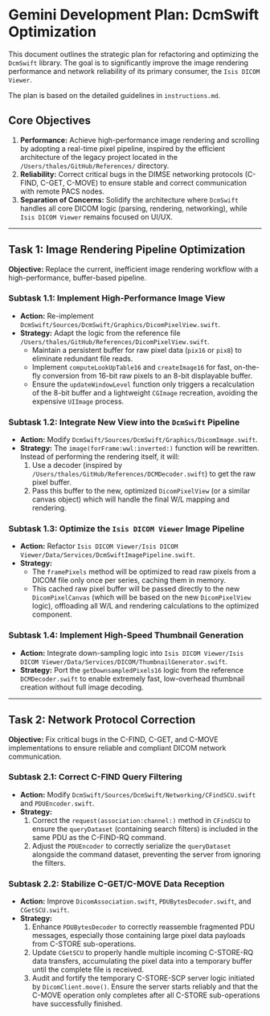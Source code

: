 # Gemini Development Plan: DcmSwift Optimization

This document outlines the strategic plan for refactoring and optimizing the `DcmSwift` library. The goal is to significantly improve the image rendering performance and network reliability of its primary consumer, the `Isis DICOM Viewer`.

The plan is based on the detailed guidelines in `instructions.md`.

## Core Objectives

1.  **Performance:** Achieve high-performance image rendering and scrolling by adopting a real-time pixel pipeline, inspired by the efficient architecture of the legacy project located in the `/Users/thales/GitHub/References/` directory.
2.  **Reliability:** Correct critical bugs in the DIMSE networking protocols (C-FIND, C-GET, C-MOVE) to ensure stable and correct communication with remote PACS nodes.
3.  **Separation of Concerns:** Solidify the architecture where `DcmSwift` handles all core DICOM logic (parsing, rendering, networking), while `Isis DICOM Viewer` remains focused on UI/UX.

---

## Task 1: Image Rendering Pipeline Optimization

**Objective:** Replace the current, inefficient image rendering workflow with a high-performance, buffer-based pipeline.

### Subtask 1.1: Implement High-Performance Image View

*   **Action:** Re-implement `DcmSwift/Sources/DcmSwift/Graphics/DicomPixelView.swift`.
*   **Strategy:** Adapt the logic from the reference file `/Users/thales/GitHub/References/DicomPixelView.swift`.
    *   Maintain a persistent buffer for raw pixel data (`pix16` or `pix8`) to eliminate redundant file reads.
    *   Implement `computeLookUpTable16` and `createImage16` for fast, on-the-fly conversion from 16-bit raw pixels to an 8-bit displayable buffer.
    *   Ensure the `updateWindowLevel` function only triggers a recalculation of the 8-bit buffer and a lightweight `CGImage` recreation, avoiding the expensive `UIImage` process.

### Subtask 1.2: Integrate New View into the `DcmSwift` Pipeline

*   **Action:** Modify `DcmSwift/Sources/DcmSwift/Graphics/DicomImage.swift`.
*   **Strategy:** The `image(forFrame:wwl:inverted:)` function will be rewritten. Instead of performing the rendering itself, it will:
    1.  Use a decoder (inspired by `/Users/thales/GitHub/References/DCMDecoder.swift`) to get the raw pixel buffer.
    2.  Pass this buffer to the new, optimized `DicomPixelView` (or a similar canvas object) which will handle the final W/L mapping and rendering.

### Subtask 1.3: Optimize the `Isis DICOM Viewer` Image Pipeline

*   **Action:** Refactor `Isis DICOM Viewer/Isis DICOM Viewer/Data/Services/DcmSwiftImagePipeline.swift`.
*   **Strategy:**
    *   The `framePixels` method will be optimized to read raw pixels from a DICOM file only once per series, caching them in memory.
    *   This cached raw pixel buffer will be passed directly to the new `DicomPixelCanvas` (which will be based on the new `DicomPixelView` logic), offloading all W/L and rendering calculations to the optimized component.

### Subtask 1.4: Implement High-Speed Thumbnail Generation

*   **Action:** Integrate down-sampling logic into `Isis DICOM Viewer/Isis DICOM Viewer/Data/Services/DICOM/ThumbnailGenerator.swift`.
*   **Strategy:** Port the `getDownsampledPixels16` logic from the reference `DCMDecoder.swift` to enable extremely fast, low-overhead thumbnail creation without full image decoding.

---

## Task 2: Network Protocol Correction

**Objective:** Fix critical bugs in the C-FIND, C-GET, and C-MOVE implementations to ensure reliable and compliant DICOM network communication.

### Subtask 2.1: Correct C-FIND Query Filtering

*   **Action:** Modify `DcmSwift/Sources/DcmSwift/Networking/CFindSCU.swift` and `PDUEncoder.swift`.
*   **Strategy:**
    1.  Correct the `request(association:channel:)` method in `CFindSCU` to ensure the `queryDataset` (containing search filters) is included in the same PDU as the C-FIND-RQ command.
    2.  Adjust the `PDUEncoder` to correctly serialize the `queryDataset` alongside the command dataset, preventing the server from ignoring the filters.

### Subtask 2.2: Stabilize C-GET/C-MOVE Data Reception

*   **Action:** Improve `DicomAssociation.swift`, `PDUBytesDecoder.swift`, and `CGetSCU.swift`.
*   **Strategy:**
    1.  Enhance `PDUBytesDecoder` to correctly reassemble fragmented PDU messages, especially those containing large pixel data payloads from C-STORE sub-operations.
    2.  Update `CGetSCU` to properly handle multiple incoming C-STORE-RQ data transfers, accumulating the pixel data into a temporary buffer until the complete file is received.
    3.  Audit and fortify the temporary C-STORE-SCP server logic initiated by `DicomClient.move()`. Ensure the server starts reliably and that the C-MOVE operation only completes after all C-STORE sub-operations have successfully finished.